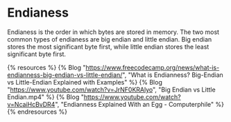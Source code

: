 # Endianess

Endianess is the order in which bytes are stored in memory. The two most common types of endianess are big endian and little endian. Big endian stores the most significant byte first, while little endian stores the least significant byte first.

{% resources %}
  {% Blog "https://www.freecodecamp.org/news/what-is-endianness-big-endian-vs-little-endian/", "What is Endianness? Big-Endian vs Little-Endian Explained with Examples" %}
  {% Blog "https://www.youtube.com/watch?v=JrNF0KRAlyo", "Big Endian vs Little Endian.mp4" %}
  {% Blog "https://www.youtube.com/watch?v=NcaiHcBvDR4", "Endianness Explained With an Egg - Computerphile" %}
{% endresources %}

